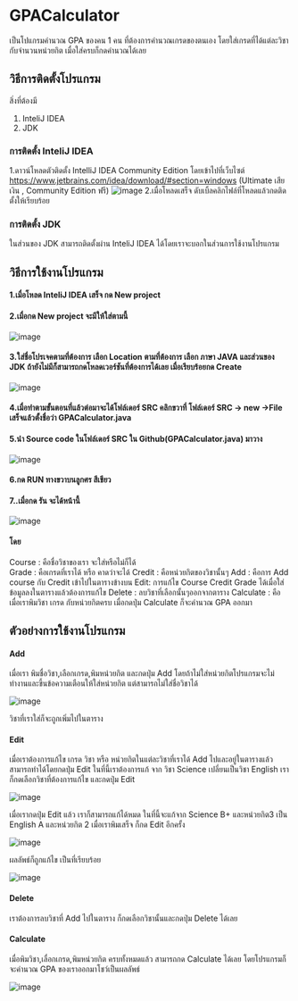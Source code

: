 # GPACalculator
เป็นโปแกรมคำนวณ GPA ของคน 1 คน ที่ต้องการคำนวณเกรดของตนเอง โดยใส่เกรดที่ได้แต่ละวิชากับจำนวนหน่วยกิต เมื่อใส่ครบก็กดคำนวณได้เลย
## วิธีการติดตั้งโปรแกรม 
สิ่งที่ต้องมี 
1. InteliJ IDEA
2. JDK


### การติดตั้ง InteliJ IDEA
1.ดาวน์โหลดตัวติดตั้ง IntelliJ IDEA Community Edition โดยเข้าไปที่เว็บไซต์
https://www.jetbrains.com/idea/download/#section=windows (Ultimate เสียเงิน , Community Edition ฟรี)
![image](https://user-images.githubusercontent.com/127968005/229813739-0d8bfa52-3a39-4197-b213-3a1ac4ab6120.png)
2.เมื่อโหลดเสร็จ ดับเบิ้ลคลิกไฟล์ที่โหลดแล้วกดติดตั้งให้เรียบร้อย

### การติดตั้ง JDK
ในส่วนของ JDK สามารถติดตั้งผ่าน InteliJ IDEA ได้โดยเราจะบอกในส่วนการใช้งานโปรแกรม


## วิธีการใช้งานโปรแกรม 
#### 1.เมื่อโหลด InteliJ IDEA เสร็จ กด New project
#### 2.เมื่อกด New project จะมีให้ใส่ตามนี้
![image](https://user-images.githubusercontent.com/127968005/229815643-f0428cdc-a1b5-4be5-a84b-358dd191559c.png)
#### 3.ใส่ชื่อโปรเจคตามที่ต้องการ เลือก Location ตามที่ต้องการ เลือก ภาษา JAVA และส่วนของ JDK ถ้ายังไม่มีก็สามารถกดโหลดเวอร์ชันที่ต้องการได้เลย เมื่อเรียบร้อยกด Create
![image](https://user-images.githubusercontent.com/127968005/229815999-9cfd83df-e449-4f9c-9a1d-f6cab8a64a7a.png)
#### 4.เมื่อทำตามขั้นตอนที่แล้วต่อมาจะได้โฟล์เดอร์ SRC คลิกขวาที่ โฟล์เดอร์ SRC -> new ->File เสร็จแล้วตั้งชื่อว่า GPACalculator.java
#### 5.นำ Source code ในโฟล์เดอร์ SRC ใน Github(GPACalculator.java) มาวาง
![image](https://user-images.githubusercontent.com/127968005/229816676-45c4e01c-761b-409e-995d-746e80f89ef8.png)
#### 6.กด RUN ทางขวาบนลูกศร สีเขียว
#### 7..เมื่อกด รัน จะได้หน้านี้
![image](https://user-images.githubusercontent.com/127968005/229816864-6557fd3a-14ef-4c9d-bab2-a279705f9a2e.png)



#### โดย 
Course : คือชื่อวิชาของเรา จะใส่หรือไม่ก็ได้          
Grade : คือเกรดที่เราได้ หรือ คาดว่าจะได้ 
Credit : คือหน่วยกิตของวิชานั้นๆ
Add : คือการ Add course กับ Credit เข้าไปในตารางข้างบน
Edit: การแก้ไข Course Credit Grade ได้เมื่อใส่ข้อมูลลงในตารางแล้วต้องการแก้ไข
Delete : ลบวิชาที่เลือกนั้นๆออกจากตาราง
Calculate : คือเมื่อเราพิมวิชา เกรด กับหน่วยกิตครบ เมื่อกดปุ่ม Calculate ก็จะคำนวณ GPA ออกมา


## ตัวอย่างการใช้งานโปรแกรม
#### Add
เมื่อเรา พิมชื่อวิชา,เลือกเกรด,พิมหน่วยกิต และกดปุ่ม Add โดยถ้าไม่ใส่หน่วยกิตโปรแกรมจะไม่ทำงานและขึ้นข้อความเตือนให้ใส่หน่วยกิต แต่สามารถไม่ใส่ชื่อวิชาได้



![image](https://user-images.githubusercontent.com/127968005/229818094-d1d9a1ef-b7d8-4601-8da6-be6e41948281.png)




วิชาที่เราใส่ก็จะถูกเพิ่มไปในตาราง


#### Edit
เมื่อเราต้องการแก้ไข เกรด วิชา หรือ หน่วยกิตในแต่ละวิชาที่เราได้ Add ไปและอยู่ในตารางแล้ว สามารถทำได้โดยกดปุ่ม Edit
ในที่นี้เราต้องการแก้ จาก วิชา Science เปลี่ยนเป็นวิชา English เราก็กดเลือกวิชาที่ต้องการแก้ไข และกดปุ่ม Edit



![image](https://user-images.githubusercontent.com/127968005/229818828-d13a8340-fbc5-4533-a50e-8b4ee6a7b5aa.png)



เมื่อเรากดปุ่ม Edit แล้ว เราก็สามารถแก้ได้หมด ในที่นี้จะแก้จาก Science B+ และหน่วยกิต3 เป็น English A และหน่วยกิต 2
เมื่อเราพิมเสร็จ ก็กด Edit อีกครั้ง



![image](https://user-images.githubusercontent.com/127968005/229819941-fe309714-9d1e-4c96-b2db-1c8f4a7d6880.png)




ผลลัพธ์ก็ถูกแก้ไข เป็นที่เรียบร้อย


![image](https://user-images.githubusercontent.com/127968005/229820175-5c5e8a69-04e0-49c0-847a-f62fe42a9774.png)


#### Delete
เราต้องการลบวิชาที่ Add ไปในตาราง ก็กดเลือกวิชานั้นและกดปุ่ม Delete ได้เลย


#### Calculate
เมื่อพิมวิชา,เลื่อกเกรด,พิมหน่วยกิต ครบทั้งหมดแล้ว สามารถกด Calculate ได้เลย โดยโปรแกรมก็จะคำนวณ GPA ของเราออกมาโชว์เป็นผลลัพธ์




![image](https://user-images.githubusercontent.com/127968005/229820962-3c00a4b3-c985-4168-ad83-71c753b69dee.png)








